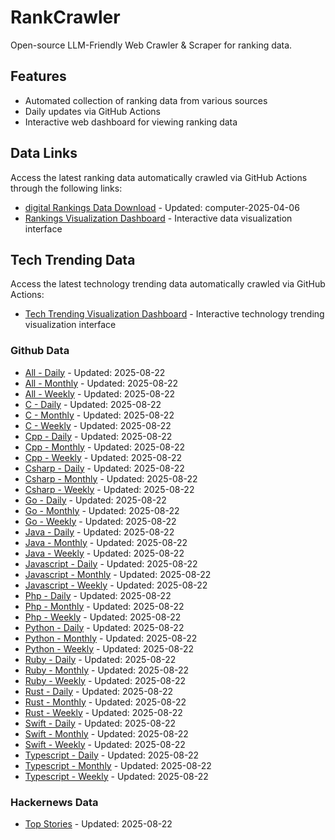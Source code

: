 # RankCrawler

Open-source LLM-Friendly Web Crawler & Scraper for ranking data.

## Features

* Automated collection of ranking data from various sources
* Daily updates via GitHub Actions
* Interactive web dashboard for viewing ranking data


## Data Links

Access the latest ranking data automatically crawled via GitHub Actions through the following links:

* [digital Rankings Data Download](https://github.com/chenjy16/RankCrawler/blob/main/data/1688/digital_computer_2025-04-06.json) - Updated: computer-2025-04-06
* [Rankings Visualization Dashboard](https://chenjy16.github.io/RankCrawler/1688_rankings.html) - Interactive data visualization interface




## Tech Trending Data

Access the latest technology trending data automatically crawled via GitHub Actions:

* [Tech Trending Visualization Dashboard](https://chenjy16.github.io/RankCrawler/tech_trending.html) - Interactive technology trending visualization interface

### Github Data

* [All - Daily](https://github.com/chenjy16/RankCrawler/blob/main/data/github/github_all_daily_2025-08-22.json) - Updated: 2025-08-22
* [All - Monthly](https://github.com/chenjy16/RankCrawler/blob/main/data/github/github_all_monthly_2025-08-22.json) - Updated: 2025-08-22
* [All - Weekly](https://github.com/chenjy16/RankCrawler/blob/main/data/github/github_all_weekly_2025-08-22.json) - Updated: 2025-08-22
* [C - Daily](https://github.com/chenjy16/RankCrawler/blob/main/data/github/github_c_daily_2025-08-22.json) - Updated: 2025-08-22
* [C - Monthly](https://github.com/chenjy16/RankCrawler/blob/main/data/github/github_c_monthly_2025-08-22.json) - Updated: 2025-08-22
* [C - Weekly](https://github.com/chenjy16/RankCrawler/blob/main/data/github/github_c_weekly_2025-08-22.json) - Updated: 2025-08-22
* [Cpp - Daily](https://github.com/chenjy16/RankCrawler/blob/main/data/github/github_cpp_daily_2025-08-22.json) - Updated: 2025-08-22
* [Cpp - Monthly](https://github.com/chenjy16/RankCrawler/blob/main/data/github/github_cpp_monthly_2025-08-22.json) - Updated: 2025-08-22
* [Cpp - Weekly](https://github.com/chenjy16/RankCrawler/blob/main/data/github/github_cpp_weekly_2025-08-22.json) - Updated: 2025-08-22
* [Csharp - Daily](https://github.com/chenjy16/RankCrawler/blob/main/data/github/github_csharp_daily_2025-08-22.json) - Updated: 2025-08-22
* [Csharp - Monthly](https://github.com/chenjy16/RankCrawler/blob/main/data/github/github_csharp_monthly_2025-08-22.json) - Updated: 2025-08-22
* [Csharp - Weekly](https://github.com/chenjy16/RankCrawler/blob/main/data/github/github_csharp_weekly_2025-08-22.json) - Updated: 2025-08-22
* [Go - Daily](https://github.com/chenjy16/RankCrawler/blob/main/data/github/github_go_daily_2025-08-22.json) - Updated: 2025-08-22
* [Go - Monthly](https://github.com/chenjy16/RankCrawler/blob/main/data/github/github_go_monthly_2025-08-22.json) - Updated: 2025-08-22
* [Go - Weekly](https://github.com/chenjy16/RankCrawler/blob/main/data/github/github_go_weekly_2025-08-22.json) - Updated: 2025-08-22
* [Java - Daily](https://github.com/chenjy16/RankCrawler/blob/main/data/github/github_java_daily_2025-08-22.json) - Updated: 2025-08-22
* [Java - Monthly](https://github.com/chenjy16/RankCrawler/blob/main/data/github/github_java_monthly_2025-08-22.json) - Updated: 2025-08-22
* [Java - Weekly](https://github.com/chenjy16/RankCrawler/blob/main/data/github/github_java_weekly_2025-08-22.json) - Updated: 2025-08-22
* [Javascript - Daily](https://github.com/chenjy16/RankCrawler/blob/main/data/github/github_javascript_daily_2025-08-22.json) - Updated: 2025-08-22
* [Javascript - Monthly](https://github.com/chenjy16/RankCrawler/blob/main/data/github/github_javascript_monthly_2025-08-22.json) - Updated: 2025-08-22
* [Javascript - Weekly](https://github.com/chenjy16/RankCrawler/blob/main/data/github/github_javascript_weekly_2025-08-22.json) - Updated: 2025-08-22
* [Php - Daily](https://github.com/chenjy16/RankCrawler/blob/main/data/github/github_php_daily_2025-08-22.json) - Updated: 2025-08-22
* [Php - Monthly](https://github.com/chenjy16/RankCrawler/blob/main/data/github/github_php_monthly_2025-08-22.json) - Updated: 2025-08-22
* [Php - Weekly](https://github.com/chenjy16/RankCrawler/blob/main/data/github/github_php_weekly_2025-08-22.json) - Updated: 2025-08-22
* [Python - Daily](https://github.com/chenjy16/RankCrawler/blob/main/data/github/github_python_daily_2025-08-22.json) - Updated: 2025-08-22
* [Python - Monthly](https://github.com/chenjy16/RankCrawler/blob/main/data/github/github_python_monthly_2025-08-22.json) - Updated: 2025-08-22
* [Python - Weekly](https://github.com/chenjy16/RankCrawler/blob/main/data/github/github_python_weekly_2025-08-22.json) - Updated: 2025-08-22
* [Ruby - Daily](https://github.com/chenjy16/RankCrawler/blob/main/data/github/github_ruby_daily_2025-08-22.json) - Updated: 2025-08-22
* [Ruby - Monthly](https://github.com/chenjy16/RankCrawler/blob/main/data/github/github_ruby_monthly_2025-08-22.json) - Updated: 2025-08-22
* [Ruby - Weekly](https://github.com/chenjy16/RankCrawler/blob/main/data/github/github_ruby_weekly_2025-08-22.json) - Updated: 2025-08-22
* [Rust - Daily](https://github.com/chenjy16/RankCrawler/blob/main/data/github/github_rust_daily_2025-08-22.json) - Updated: 2025-08-22
* [Rust - Monthly](https://github.com/chenjy16/RankCrawler/blob/main/data/github/github_rust_monthly_2025-08-22.json) - Updated: 2025-08-22
* [Rust - Weekly](https://github.com/chenjy16/RankCrawler/blob/main/data/github/github_rust_weekly_2025-08-22.json) - Updated: 2025-08-22
* [Swift - Daily](https://github.com/chenjy16/RankCrawler/blob/main/data/github/github_swift_daily_2025-08-22.json) - Updated: 2025-08-22
* [Swift - Monthly](https://github.com/chenjy16/RankCrawler/blob/main/data/github/github_swift_monthly_2025-08-22.json) - Updated: 2025-08-22
* [Swift - Weekly](https://github.com/chenjy16/RankCrawler/blob/main/data/github/github_swift_weekly_2025-08-22.json) - Updated: 2025-08-22
* [Typescript - Daily](https://github.com/chenjy16/RankCrawler/blob/main/data/github/github_typescript_daily_2025-08-22.json) - Updated: 2025-08-22
* [Typescript - Monthly](https://github.com/chenjy16/RankCrawler/blob/main/data/github/github_typescript_monthly_2025-08-22.json) - Updated: 2025-08-22
* [Typescript - Weekly](https://github.com/chenjy16/RankCrawler/blob/main/data/github/github_typescript_weekly_2025-08-22.json) - Updated: 2025-08-22

### Hackernews Data

* [Top Stories](https://github.com/chenjy16/RankCrawler/blob/main/data/hackernews/hackernews_top_2025-08-22.json) - Updated: 2025-08-22


